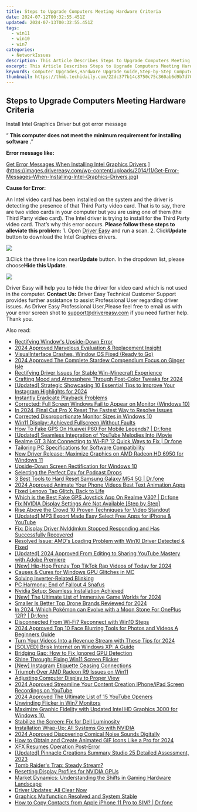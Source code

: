 ```yaml
---
title: Steps to Upgrade Computers Meeting Hardware Criteria
date: 2024-07-12T00:32:55.451Z
updated: 2024-07-13T00:32:55.451Z
tags:
  - win11
  - win10
  - win7
categories:
  - NetworkIssues
description: This Article Describes Steps to Upgrade Computers Meeting Hardware Criteria
excerpt: This Article Describes Steps to Upgrade Computers Meeting Hardware Criteria
keywords: Computer Upgrades,Hardware Upgrade Guide,Step-by-Step Computer Upgrade,Meeting Hardware Criteria,Computer Component Enhancement,Optimal Computer Upgrades,Compatibility with New Hardware
thumbnail: https://thmb.techidaily.com/22dc377b14c8750c75c360ab6d9b7d702e69a18c8a5a08c607e9cd26432f995f.jpg
---
```


## Steps to Upgrade Computers Meeting Hardware Criteria

 Install Intel Graphics Driver but got error message

 “ **This computer does not meet the minimum requirement for installing software** .”

**Error message like:**

[Get Error Messages When Installing Intel Graphics Drivers](https://images.drivereasy.com/wp-content/uploads/2014/11/Get-Error-Messages-When-Installing-Intel-Graphics-Drivers.jpg) ](https://images.drivereasy.com/wp-content/uploads/2014/11/Get-Error-Messages-When-Installing-Intel-Graphics-Drivers.jpg)

**Cause for Error:**

An Intel video card has been installed on the system and the driver is detecting the presence of that Third Party video card. That is to say, there are two video cards in your computer but you are using one of them (the Third Party video card). The Intel driver is trying to install for the Third Party video card. That’s why this error occurs. **Please follow these steps to alleviate this problem:** 1\. Open [Driver Easy](https://tools.techidaily.com/drivereasy/download/) and run a scan. 2\. Click**Update** button to download the Intel Graphics drivers.

![](https://images.drivereasy.com/wp-content/uploads/2016/06/img_574f9477ccb94.png)

3.Click the three line icon near**Update** button. In the dropdown list, please choose**Hide this Update**.

![](https://images.drivereasy.com/wp-content/uploads/2016/06/img_574f952aa5025.png)

Driver Easy will help you to hide the driver for video card which is not used in the computer. **Contact Us:** Driver Easy Technical Customer Support provides further assistance to assist Professional User regarding driver issues. As Driver Easy Professional User,Please feel free to email us with your error screen shot to <support@drivereasy.com> if you need further help. Thank you.

<ins class="adsbygoogle"
     style="display:block"
     data-ad-format="autorelaxed"
     data-ad-client="ca-pub-7571918770474297"
     data-ad-slot="1223367746"></ins>



<ins class="adsbygoogle"
     style="display:block"
     data-ad-client="ca-pub-7571918770474297"
     data-ad-slot="8358498916"
     data-ad-format="auto"
     data-full-width-responsive="true"></ins>



<span class="atpl-alsoreadstyle">Also read:</span>
<div><ul>
<li><a href="https://network-issues.techidaily.com/rectifying-windows-upside-down-error/"><u>Rectifying Window's Upside-Down Error</u></a></li>
<li><a href="https://article-helps.techidaily.com/2024-approved-marvelous-evaluation-and-replacement-insight/"><u>2024 Approved  Marvelous Evaluation & Replacement Insight</u></a></li>
<li><a href="https://network-issues.techidaily.com/visualinterface-crashes-window-os-fixed-ready-to-go/"><u>VisualInterface Crashes, Window OS Fixed (Ready to Go)</u></a></li>
<li><a href="https://video-screen-grab.techidaily.com/2024-approved-the-complete-stardew-compendium-focus-on-ginger-isle/"><u>2024 Approved  The Complete Stardew Compendium  Focus on Ginger Isle</u></a></li>
<li><a href="https://network-issues.techidaily.com/rectifying-driver-issues-for-stable-win-minecraft-experience/"><u>Rectifying Driver Issues for Stable Win-Minecraft Experience</u></a></li>
<li><a href="https://extra-information.techidaily.com/crafting-mood-and-atmosphere-through-post-color-tweaks-for-2024/"><u>Crafting Mood and Atmosphere Through Post-Color Tweaks for 2024</u></a></li>
<li><a href="https://instagram-video-files.techidaily.com/updated-strategic-showcasing-10-essential-tips-to-improve-your-instagram-highlights-for-2024/"><u>[Updated] Strategic Showcasing  10 Essential Tips to Improve Your Instagram Highlights for 2024</u></a></li>
<li><a href="https://network-issues.techidaily.com/instantly-eradicate-playback-problems/"><u>Instantly Eradicate Playback Problems</u></a></li>
<li><a href="https://network-issues.techidaily.com/corrected-full-screen-windows-fail-to-appear-on-monitor-windows-10/"><u>Corrected: Full Screen Windows Fail to Appear on Monitor (Windows 10)</u></a></li>
<li><a href="https://video-creation-software.techidaily.com/in-2024-final-cut-pro-x-reset-the-fastest-way-to-resolve-issues/"><u>In 2024, Final Cut Pro X Reset The Fastest Way to Resolve Issues</u></a></li>
<li><a href="https://network-issues.techidaily.com/corrected-disproportionate-monitor-sizes-in-windows-10/"><u>Corrected Disproportionate Monitor Sizes in Windows 10</u></a></li>
<li><a href="https://network-issues.techidaily.com/win11-display-achieved-fullscreen-without-faults/"><u>Win11 Display: Achieved Fullscreen Without Faults</u></a></li>
<li><a href="https://fake-location.techidaily.com/how-to-fake-gps-on-huawei-p60-for-mobile-legends-drfone-by-drfone-virtual-android/"><u>How To Fake GPS On Huawei P60 For Mobile Legends? | Dr.fone</u></a></li>
<li><a href="https://facebook-record-videos.techidaily.com/updated-seamless-integration-of-youtube-melodies-into-imovie/"><u>[Updated] Seamless Integration of YouTube Melodies Into iMovie</u></a></li>
<li><a href="https://fix-guide.techidaily.com/realme-gt-3-not-connecting-to-wi-fi-12-quick-ways-to-fix-drfone-by-drfone-fix-android-problems-fix-android-problems/"><u>Realme GT 3 Not Connecting to Wi-Fi? 12 Quick Ways to Fix | Dr.fone</u></a></li>
<li><a href="https://network-issues.techidaily.com/tailoring-pc-specifications-for-software-compatibility/"><u>Tailoring PC Specifications for Software Compatibility</u></a></li>
<li><a href="https://network-issues.techidaily.com/new-driver-release-maximize-graphics-on-amd-radeon-hd-6950-for-windows-11/"><u>New Driver Release: Maximize Graphics on AMD Radeon HD 6950 for Windows 11</u></a></li>
<li><a href="https://network-issues.techidaily.com/upside-down-screen-rectification-for-windows-10/"><u>Upside-Down Screen Rectification for Windows 10</u></a></li>
<li><a href="https://extra-lessons.techidaily.com/selecting-the-perfect-day-for-podcast-drops/"><u>Selecting the Perfect Day for Podcast Drops</u></a></li>
<li><a href="https://phone-solutions.techidaily.com/3-best-tools-to-hard-reset-samsung-galaxy-m54-5g-drfone-by-drfone-reset-android-reset-android/"><u>3 Best Tools to Hard Reset Samsung Galaxy M54 5G | Dr.fone</u></a></li>
<li><a href="https://ai-vdieo-software.techidaily.com/2024-approved-animate-your-phone-videos-best-text-animation-apps/"><u>2024 Approved Animate Your Phone Videos Best Text Animation Apps</u></a></li>
<li><a href="https://network-issues.techidaily.com/fixed-lenovo-tap-glitch-back-to-life/"><u>Fixed Lenovo Tap Glitch, Back to Life</u></a></li>
<li><a href="https://fake-location.techidaily.com/which-is-the-best-fake-gps-joystick-app-on-realme-v30-drfone-by-drfone-virtual-android/"><u>Which is the Best Fake GPS Joystick App On Realme V30? | Dr.fone</u></a></li>
<li><a href="https://network-issues.techidaily.com/fix-nvidia-display-settings-are-not-available-step-by-step/"><u>Fix NVIDIA Display Settings Are Not Available [Step by Step]</u></a></li>
<li><a href="https://youtube-clips.techidaily.com/rise-above-the-crowd-10-proven-techniques-for-video-standout/"><u>Rise Above the Crowd  10 Proven Techniques for Video Standout</u></a></li>
<li><a href="https://facebook-video-footage.techidaily.com/updated-mp3-export-made-easy-select-free-apps-for-iphone-and-youtube/"><u>[Updated] MP3 Export Made Easy  Select Free Apps for iPhone & YouTube</u></a></li>
<li><a href="https://network-issues.techidaily.com/fix-display-driver-nvlddmkm-stopped-responding-and-has-successfully-recovered/"><u>Fix: Display Driver Nvlddmkm Stopped Responding and Has Successfully Recovered</u></a></li>
<li><a href="https://network-issues.techidaily.com/resolved-issue-amds-loading-problem-with-win10-driver-detected-and-fixed/"><u>Resolved Issue: AMD's Loading Problem with Win10 Driver Detected & Fixed</u></a></li>
<li><a href="https://youtube-blog.techidaily.com/ed-2024-approved-from-editing-to-sharing-youtube-mastery-with-adobe-premiere/"><u>[Updated] 2024 Approved  From Editing to Sharing  YouTube Mastery with Adobe Premiere</u></a></li>
<li><a href="https://tiktok-video-files.techidaily.com/new-hip-hop-frenzy-top-tiktok-rap-videos-of-today-for-2024/"><u>[New] Hip-Hop Frenzy  Top TikTok Rap Videos of Today for 2024</u></a></li>
<li><a href="https://network-issues.techidaily.com/causes-and-cures-for-windows-gpu-glitches-in-mc/"><u>Causes & Cures for Windows GPU Glitches in MC</u></a></li>
<li><a href="https://network-issues.techidaily.com/solving-inverter-related-blinking/"><u>Solving Inverter-Related Blinking</u></a></li>
<li><a href="https://network-issues.techidaily.com/pc-harmony-end-of-fallout-4-snafus/"><u>PC Harmony: End of Fallout 4 Snafus</u></a></li>
<li><a href="https://network-issues.techidaily.com/nvidia-setup-seamless-installation-achieved/"><u>Nvidia Setup: Seamless Installation Achieved</u></a></li>
<li><a href="https://screen-video-capture.techidaily.com/new-the-ultimate-list-of-immersive-game-worlds-for-2024/"><u>[New] The Ultimate List of Immersive Game Worlds for 2024</u></a></li>
<li><a href="https://extra-guidance.techidaily.com/smaller-is-better-top-drone-brands-reviewed-for-2024/"><u>Smaller Is Better  Top Drone Brands Reviewed for 2024</u></a></li>
<li><a href="https://android-pokemon-go.techidaily.com/in-2024-which-pokemon-can-evolve-with-a-moon-stone-for-oneplus-12r-drfone-by-drfone-virtual-android/"><u>In 2024, Which Pokémon can Evolve with a Moon Stone For OnePlus 12R? | Dr.fone</u></a></li>
<li><a href="https://network-issues.techidaily.com/disconnected-from-wi-fi-reconnect-with-win10-steps/"><u>Disconnected From Wi-Fi? Reconnect with Win10 Steps</u></a></li>
<li><a href="https://ai-video-tools.techidaily.com/2024-approved-top-10-face-blurring-tools-for-photos-and-videos-a-beginners-guide/"><u>2024 Approved Top 10 Face Blurring Tools for Photos and Videos A Beginners Guide</u></a></li>
<li><a href="https://facebook-video-share.techidaily.com/turn-your-videos-into-a-revenue-stream-with-these-tips-for-2024/"><u>Turn Your Videos Into a Revenue Stream with These Tips for 2024</u></a></li>
<li><a href="https://network-issues.techidaily.com/solved-brisk-internet-on-windows-xp-a-guide/"><u>[SOLVED] Brisk Internet on Windows XP: A Guide</u></a></li>
<li><a href="https://network-issues.techidaily.com/bridging-gap-how-to-fix-ignored-gpu-detection/"><u>Bridging Gap: How to Fix Ignored GPU Detection</u></a></li>
<li><a href="https://network-issues.techidaily.com/shine-through-fixing-win11-screen-flicker/"><u>Shine Through: Fixing Win11 Screen Flicker</u></a></li>
<li><a href="https://instagram-clips.techidaily.com/new-instagram-etiquette-ceasing-connections/"><u>[New] Instagram Etiquette  Ceasing Connections</u></a></li>
<li><a href="https://network-issues.techidaily.com/triumph-over-amd-radeon-r9-issues-on-win11/"><u>Triumph Over AMD Radeon R9 Issues on Win11</u></a></li>
<li><a href="https://network-issues.techidaily.com/adjusting-computer-display-to-proper-view/"><u>Adjusting Computer Display to Proper View</u></a></li>
<li><a href="https://youtube-web.techidaily.com/approved-streamline-your-content-creation-iphoneipad-screen-recordings-on-youtube/"><u>2024 Approved  Streamline Your Content Creation  IPhone/iPad Screen Recordings on YouTube</u></a></li>
<li><a href="https://youtube-help.techidaily.com/2024-approved-the-ultimate-list-of-15-youtube-openers/"><u>2024 Approved  The Ultimate List of 15 YouTube Openers</u></a></li>
<li><a href="https://network-issues.techidaily.com/unwinding-flicker-in-win7-monitors/"><u>Unwinding Flicker in Win7 Monitors</u></a></li>
<li><a href="https://network-issues.techidaily.com/1719974436316-maximize-graphic-fidelity-with-updated-intel-hd-graphics-3000-for-windows-10/"><u>Maximize Graphic Fidelity with Updated Intel HD Graphics 3000 for Windows 10.</u></a></li>
<li><a href="https://network-issues.techidaily.com/stabilize-the-screen-fix-for-dell-luminosity/"><u>Stabilize the Screen: Fix for Dell Luminosity</u></a></li>
<li><a href="https://network-issues.techidaily.com/installation-wrap-up-all-systems-go-with-nvidia/"><u>Installation Wrap-Up: All Systems Go with NVIDIA</u></a></li>
<li><a href="https://audio-shaping.techidaily.com/2024-approved-discovering-comical-noise-sounds-digitally/"><u>2024 Approved Discovering Comical Noise Sounds Digitally</u></a></li>
<li><a href="https://animation-videos.techidaily.com/how-to-obtain-and-create-animated-gif-icons-like-a-pro-for-2024/"><u>How to Obtain and Create Animated GIF Icons Like a Pro for 2024</u></a></li>
<li><a href="https://network-issues.techidaily.com/xfx-resumes-operation-post-error/"><u>XFX Resumes Operation Post-Error</u></a></li>
<li><a href="https://extra-approaches.techidaily.com/updated-pinnacle-creations-summary-studio-25-detailed-assessment-2023/"><u>[Updated] Pinnacle Creations Summary  Studio 25 Detailed Assessment, 2023</u></a></li>
<li><a href="https://network-issues.techidaily.com/tomb-raiders-trap-steady-stream/"><u>Tomb Raider's Trap: Steady Stream?</u></a></li>
<li><a href="https://network-issues.techidaily.com/resetting-display-profiles-for-nvidia-gpus/"><u>Resetting Display Profiles for NVIDIA GPUs</u></a></li>
<li><a href="https://network-issues.techidaily.com/market-dynamics-understanding-the-shifts-in-gaming-hardware-landscape/"><u>Market Dynamics: Understanding the Shifts in Gaming Hardware Landscape</u></a></li>
<li><a href="https://network-issues.techidaily.com/driver-updates-all-clear-now/"><u>Driver Updates: All Clear Now</u></a></li>
<li><a href="https://network-issues.techidaily.com/graphics-malfunction-resolved-and-system-stable/"><u>Graphics Malfunction Resolved and System Stable</u></a></li>
<li><a href="https://iphone-transfer.techidaily.com/how-to-copy-contacts-from-apple-iphone-11-pro-to-sim-drfone-by-drfone-transfer-from-ios/"><u>How to Copy Contacts from Apple iPhone 11 Pro to SIM? | Dr.fone</u></a></li>
</ul></div>
